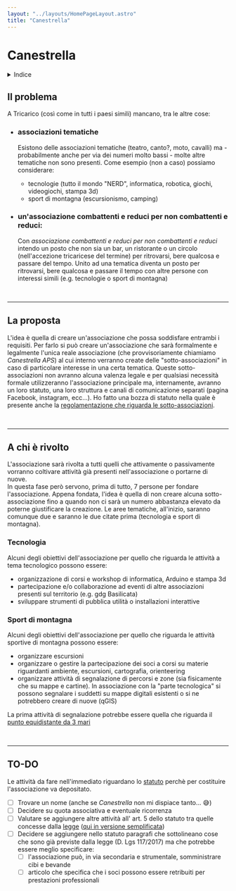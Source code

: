 ```yaml
---
layout: "../layouts/HomePageLayout.astro"
title: "Canestrella"
---
```


# Canestrella

<details>
<summary>Indice</summary>

- [Il problema](#il-problema)
- [La proposta](#la-proposta)
- [A chi è rivolto](#a-chi-è-rivolto)
  - [Tecnologia](#tecnologia)
  - [Sport di montagna](#sport-di-montagna)
- [TO-DO](#to-do)

<br>

---

</details>

## Il problema

A Tricarico (così come in tutti i paesi simili) mancano, tra le altre cose:

- ### associazioni tematiche

  Esistono delle associazioni tematiche (teatro, canto?, moto, cavalli) ma - probabilmente anche per via dei numeri molto bassi - molte altre tematiche non sono presenti. Come esempio (non a caso) possiamo considerare:

  - tecnologie (tutto il mondo "NERD", informatica, robotica, giochi, videogiochi, stampa 3d)
  - sport di montagna (escursionismo, camping)

- ### un'associazione combattenti e reduci per non combattenti e reduci:

  Con _associazione combattenti e reduci per non combattenti e reduci_ intendo un posto che non sia un bar, un ristorante o un circolo (nell'accezione tricaricese del termine) per ritrovarsi, bere qualcosa e passare del tempo. Unito ad una tematica diventa un posto per ritrovarsi, bere qualcosa e passare il tempo con altre persone con interessi simili (e.g. tecnologie o sport di montagna)

<br>

---

## La proposta

L'idea è quella di creare un'associazione che possa soddisfare entrambi i requisiti. Per farlo si può creare un'associazione che sarà formalmente e legalmente l'unica reale associazione (che provvisoriamente chiamiamo _Canestrella APS_) al cui interno verranno create delle "sotto-associazioni" in caso di particolare interesse in una certa tematica. Queste sotto-associazioni non avranno alcuna valenza legale e per qualsiasi necessità formale utilizzeranno l'associazione principale ma, internamente, avranno un loro statuto, una loro struttura e canali di comunicazione separati (pagina Facebook, instagram, ecc...). Ho fatto una bozza di statuto nella quale è presente anche la [regolamentazione che riguarda le sotto-associazioni](statuto#art-5--finalità-e-attività).

<br>

---

## A chi è rivolto

L'associazione sarà rivolta a tutti quelli che attivamente o passivamente vorranno coltivare attività già presenti nell'associazione o portarne di nuove.  
In questa fase però servono, prima di tutto, 7 persone per fondare l'associazione. Appena fondata, l'idea è quella di non creare alcuna sotto-associazione fino a quando non ci sarà un numero abbastanza elevato da poterne giustificare la creazione. Le aree tematiche, all'inizio, saranno comunque due e saranno le due citate prima (tecnologia e sport di montagna).

### Tecnologia

Alcuni degli obiettivi dell'associazione per quello che riguarda le attività a tema tecnologico possono essere:

- organizzazione di corsi e workshop di informatica, Arduino e stampa 3d
- partecipazione e/o collaborazione ad eventi di altre associazioni presenti sul territorio (e.g. gdg Basilicata)
- sviluppare strumenti di pubblica utilità o installazioni interattive

### Sport di montagna

Alcuni degli obiettivi dell'associazione per quello che riguarda le attività sportive di montagna possono essere:

- organizzare escursioni
- organizzare o gestire la partecipazione dei soci a corsi su materie riguardanti ambiente, escursioni, cartografia, orienteering
- organizzare attività di segnalazione di percorsi e zone (sia fisicamente che su mappe e cartine). In associazione con la "parte tecnologica" si possono segnalare i suddetti su mappe digitali esistenti o si ne potrebbero creare di nuove (qGIS)

La prima attività di segnalazione potrebbe essere quella che riguarda il [punto equidistante da 3 mari](https://hosting-wololooo.web.app/#/)

<br>

---

## TO-DO

Le attività da fare nell'immediato riguardano lo [statuto](statuto) perchè per costituire l'associazione va depositato.

- [ ] Trovare un nome (anche se _Canestrella_ non mi dispiace tanto... 😅)
- [ ] Decidere su quota associativa e eventuale ricorrenza
- [ ] Valutare se aggiungere altre attività all' art. 5 dello statuto tra quelle concesse dalla [legge](https://www.gazzettaufficiale.it/atto/serie_generale/caricaArticolo?art.versione=3&art.idGruppo=2&art.flagTipoArticolo=0&art.codiceRedazionale=17G00128&art.idArticolo=5&art.idSottoArticolo=1&art.idSottoArticolo1=10&art.dataPubblicazioneGazzetta=2017-08-02&art.progressivo=0#art) ([qui in versione semplificata](listaAttivita))
- [ ] Decidere se aggiungere nello statuto paragrafi che sottolineano cose che sono già previste dalla legge (D. Lgs 117/2017) ma che potrebbe essere meglio specificare:
  - [ ] l'associazione può, in via secondaria e strumentale, somministrare cibi e bevande
  - [ ] articolo che specifica che i soci possono essere retribuiti per prestazioni professionali
